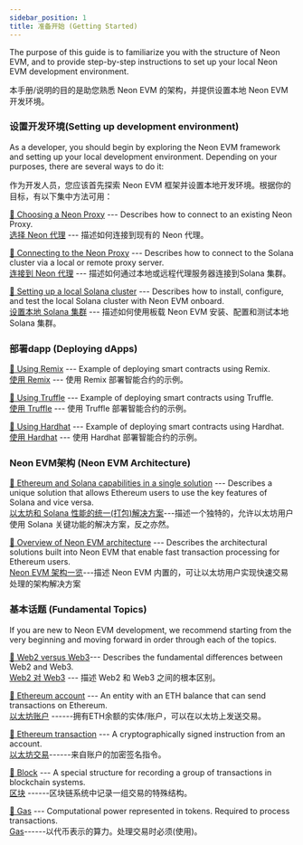 ```yaml
---
sidebar_position: 1
title: 准备开始 (Getting Started)
---
```


The purpose of this guide is to familiarize you with the structure of Neon EVM, and to provide step-by-step instructions to set up your local Neon EVM development environment.

本手册/说明的目的是助您熟悉 Neon EVM 的架构，并提供设置本地 Neon EVM 开发环境。

### 设置开发环境(Setting up development environment)

As a developer, you should begin by exploring the Neon EVM framework and setting up your local development environment. Depending on your purposes, there are several ways to do it:

作为开发人员，您应该首先探索 Neon EVM 框架并设置本地开发环境。根据你的目标，有以下集中方法可用：

[🔘 Choosing a Neon Proxy](../05Developing/02Setting%20up%20Environment/01Choosing%20a%20Neon%20Proxy) --- Describes how to connect to an existing Neon Proxy.  
[选择 Neon 代理](../05Developing/02Setting%20up%20Environment/01Choosing%20a%20Neon%20Proxy) --- 描述如何连接到现有的 Neon 代理。

[🔘 Connecting to the Neon Proxy](../05Developing/02Setting%20up%20Environment/02Connecting%20to%20the%20Neon%20Proxy) --- Describes how to connect to the Solana cluster via a local or remote proxy server.  
[连接到 Neon 代理](../05Developing/02Setting%20up%20Environment/02Connecting%20to%20the%20Neon%20Proxy) --- 描述如何通过本地或远程代理服务器连接到Solana 集群。

[🔘 Setting up a local Solana cluster](../05Developing/02Setting%20up%20Environment/03Setting%20Up%20the%20Local%20Neon%20EVM%20Environment) --- Describes how to install, configure, and test the local Solana cluster with Neon EVM onboard.  
[设置本地 Solana 集群](../05Developing/02Setting%20up%20Environment/03Setting%20Up%20the%20Local%20Neon%20EVM%20Environment) --- 描述如何使用板载 Neon EVM 安装、配置和测试本地 Solana 集群。

### 部署dapp (Deploying dApps)

[🔘 Using Remix](../05Developing/03Deploying%20dApps/01iUsing%20Remix) --- Example of deploying smart contracts using Remix.  
[使用 Remix](../05Developing/03Deploying%20dApps/01iUsing%20Remix) --- 使用 Remix 部署智能合约的示例。

[🔘 Using Truffle](../05Developing/03Deploying%20dApps/02Connecting%20to%20the%20Neon%20Proxy) --- Example of deploying smart contracts using Truffle.  
[使用 Truffle](../05Developing/03Deploying%20dApps/02Connecting%20to%20the%20Neon%20Proxy) --- 使用 Truffle 部署智能合约的示例。

[🔘 Using Hardhat](../05Developing/03Deploying%20dApps/03Using%20Hardhat) --- Example of deploying smart contracts using Hardhat.  
[使用 Hardhat](../05Developing/03Deploying%20dApps/03Using%20Hardhat)  --- 使用 Hardhat 部署智能合约的示例。

### Neon EVM架构 (Neon EVM Architecture)

[🔘 Ethereum and Solana capabilities in a single solution](../09Architecture/02Ethereum%20and%2002Solana%20Capabilities%20in%20a%20single%20Solution) --- Describes a unique solution that allows Ethereum users to use the key features of Solana and vice versa.  
[以太坊和 Solana 性能的统一(打包)解决方案](../09Architecture/02Ethereum%20and%2002Solana%20Capabilities%20in%20a%20single%20Solution)---描述一个独特的，允许以太坊用户使用 Solana 关键功能的解决方案，反之亦然。

[🔘 Overview of Neon EVM architecture](../09Architecture/01Neon%20EVM%20Architecture%20Overview) --- Describes the architectural solutions built into Neon EVM that enable fast transaction processing for Ethereum users.  
[Neon EVM 架构一览](../09Architecture/01Neon%20EVM%20Architecture%20Overview)---描述 Neon EVM 内置的，可让以太坊用户实现快速交易处理的架构解决方案

### 基本话题 (Fundamental Topics)

If you are new to Neon EVM development, we recommend starting from the very beginning and moving forward in order through each of the topics.

[🔘 Web2 versus Web3](../09Architecture/04coreaspects/07Web3%20concept)--- Describes the fundamental differences between Web2 and Web3.  
[Web2 对 Web3](../09Architecture/04coreaspects/07Web3%20concept) --- 描述 Web2 和 Web3 之间的根本区别。

[🔘 Ethereum account](../09Architecture/04coreaspects/07Web3%20concept) --- An entity with an ETH balance that can send transactions on Ethereum.  
[以太坊账户](../09Architecture/04coreaspects/01Ethereum%20account) ------拥有ETH余额的实体/账户，可以在以太坊上发送交易。

[🔘 Ethereum transaction](../09Architecture/04coreaspects/06Ethereum%20transaction) --- A cryptographically signed instruction from an account.  
[以太坊交易](../09Architecture/04coreaspects/06Ethereum%20transaction)------来自账户的加密签名指令。

[🔘 Block](../09Architecture/04coreaspects/02Block) --- A special structure for recording a group of transactions in blockchain systems.  
[区块](../09Architecture/04coreaspects/02Block) ------区块链系统中记录一组交易的特殊结构。

[🔘 Gas](../09Architecture/04coreaspects/03gas) --- Computational power represented in tokens. Required to process transactions.  
	[Gas](../09Architecture/04coreaspects/03gas)------以代币表示的算力。处理交易时必须(使用)。